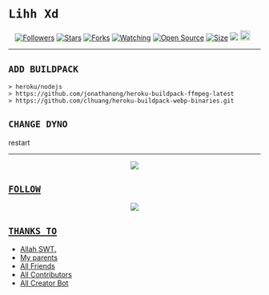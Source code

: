 # ```Lihh Xd```
<p align="center">
<a href="https://github.com/zeeoneofc/followers"><img title="Followers" src="https://img.shields.io/github/followers/zeeoneofc?color=red&style=flat-square"></a>
<a href="https://github.com/LihhXd/bot/stargazers/"><img title="Stars" src="https://img.shields.io/github/stars/LihhXd/bot?color=blue&style=flat-square"></a>
<a href="https://github.com/LihhXd/bot/network/members"><img title="Forks" src="https://img.shields.io/github/forks/LihhXd/bot?color=red&style=flat-square"></a>
<a href="https://github.com/LihhXd/bot/bottchers"><img title="Watching" src="https://img.shields.io/github/bottchers/LihhXd/bot?label=Watchers&color=blue&style=flat-square"></a>
<a href="https://github.com/LihhXd/bot"><img title="Open Source" src="https://badges.frapsoft.com/os/v2/open-source.svg?v=103"></a>
<a href="https://github.com/LihhXd/bot/"><img title="Size" src="https://img.shields.io/github/repo-size/LihhXd/bot?style=flat-square&color=green"></a>
<a href="https://hits.seeyoufarm.com"><img src="https://hits.seeyoufarm.com/api/count/incr/badge.svg?url=https%3A%2F%2Fgithub.com%2Fzeeoneofc%2FAlphab0t11&count_bg=%2379C83D&title_bg=%23555555&icon=probot.svg&icon_color=%2300FF6D&title=hits&edge_flat=false"/></a>
<a href="https://github.com/zeeoneofc/Alphab0t10/graphs/commit-activity"><img height="20" src="https://img.shields.io/badge/Maintained%3F-yes-green.svg"></a>&nbsp;&nbsp;
</p>
<p align='center'>
    </p>

-------

## `ADD BUILDPACK`

```
> heroku/nodejs
> https://github.com/jonathanong/heroku-buildpack-ffmpeg-latest
> https://github.com/clhuang/heroku-buildpack-webp-binaries.git
```

## `CHANGE DYNO`

restart

----------

<p align="center">
  <a href="https://instagram.com/yslihh"><img src="https://h.top4top.io/p_21537gafi1.jpg" />
</p>

## `FOLLOW`

<p align="center">
  <a href="https://instagram.com/yslihh"><img src="https://h.top4top.io/p_2158ghld50.png" />
</p>


## `THANKS TO`

- Allah SWT.
- My parents
- All Friends
- All Contributors
- All Creator Bot
